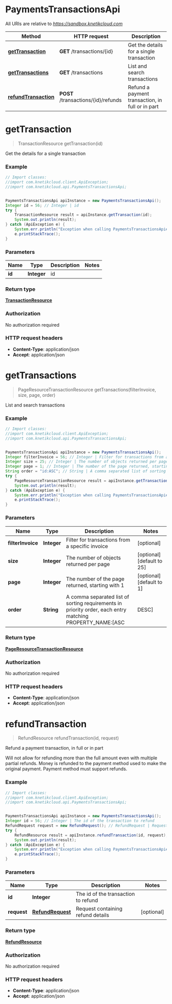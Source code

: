 # PaymentsTransactionsApi

All URIs are relative to *https://sandbox.knetikcloud.com*

Method | HTTP request | Description
------------- | ------------- | -------------
[**getTransaction**](PaymentsTransactionsApi.md#getTransaction) | **GET** /transactions/{id} | Get the details for a single transaction
[**getTransactions**](PaymentsTransactionsApi.md#getTransactions) | **GET** /transactions | List and search transactions
[**refundTransaction**](PaymentsTransactionsApi.md#refundTransaction) | **POST** /transactions/{id}/refunds | Refund a payment transaction, in full or in part


<a name="getTransaction"></a>
# **getTransaction**
> TransactionResource getTransaction(id)

Get the details for a single transaction

### Example
```java
// Import classes:
//import com.knetikcloud.client.ApiException;
//import com.knetikcloud.api.PaymentsTransactionsApi;


PaymentsTransactionsApi apiInstance = new PaymentsTransactionsApi();
Integer id = 56; // Integer | id
try {
    TransactionResource result = apiInstance.getTransaction(id);
    System.out.println(result);
} catch (ApiException e) {
    System.err.println("Exception when calling PaymentsTransactionsApi#getTransaction");
    e.printStackTrace();
}
```

### Parameters

Name | Type | Description  | Notes
------------- | ------------- | ------------- | -------------
 **id** | **Integer**| id |

### Return type

[**TransactionResource**](TransactionResource.md)

### Authorization

No authorization required

### HTTP request headers

 - **Content-Type**: application/json
 - **Accept**: application/json

<a name="getTransactions"></a>
# **getTransactions**
> PageResourceTransactionResource getTransactions(filterInvoice, size, page, order)

List and search transactions

### Example
```java
// Import classes:
//import com.knetikcloud.client.ApiException;
//import com.knetikcloud.api.PaymentsTransactionsApi;


PaymentsTransactionsApi apiInstance = new PaymentsTransactionsApi();
Integer filterInvoice = 56; // Integer | Filter for transactions from a specific invoice
Integer size = 25; // Integer | The number of objects returned per page
Integer page = 1; // Integer | The number of the page returned, starting with 1
String order = "id:ASC"; // String | A comma separated list of sorting requirements in priority order, each entry matching PROPERTY_NAME:[ASC|DESC]
try {
    PageResourceTransactionResource result = apiInstance.getTransactions(filterInvoice, size, page, order);
    System.out.println(result);
} catch (ApiException e) {
    System.err.println("Exception when calling PaymentsTransactionsApi#getTransactions");
    e.printStackTrace();
}
```

### Parameters

Name | Type | Description  | Notes
------------- | ------------- | ------------- | -------------
 **filterInvoice** | **Integer**| Filter for transactions from a specific invoice | [optional]
 **size** | **Integer**| The number of objects returned per page | [optional] [default to 25]
 **page** | **Integer**| The number of the page returned, starting with 1 | [optional] [default to 1]
 **order** | **String**| A comma separated list of sorting requirements in priority order, each entry matching PROPERTY_NAME:[ASC|DESC] | [optional] [default to id:ASC]

### Return type

[**PageResourceTransactionResource**](PageResourceTransactionResource.md)

### Authorization

No authorization required

### HTTP request headers

 - **Content-Type**: application/json
 - **Accept**: application/json

<a name="refundTransaction"></a>
# **refundTransaction**
> RefundResource refundTransaction(id, request)

Refund a payment transaction, in full or in part

Will not allow for refunding more than the full amount even with multiple partial refunds. Money is refunded to the payment method used to make the original payment. Payment method must support refunds.

### Example
```java
// Import classes:
//import com.knetikcloud.client.ApiException;
//import com.knetikcloud.api.PaymentsTransactionsApi;


PaymentsTransactionsApi apiInstance = new PaymentsTransactionsApi();
Integer id = 56; // Integer | The id of the transaction to refund
RefundRequest request = new RefundRequest(); // RefundRequest | Request containing refund details
try {
    RefundResource result = apiInstance.refundTransaction(id, request);
    System.out.println(result);
} catch (ApiException e) {
    System.err.println("Exception when calling PaymentsTransactionsApi#refundTransaction");
    e.printStackTrace();
}
```

### Parameters

Name | Type | Description  | Notes
------------- | ------------- | ------------- | -------------
 **id** | **Integer**| The id of the transaction to refund |
 **request** | [**RefundRequest**](RefundRequest.md)| Request containing refund details | [optional]

### Return type

[**RefundResource**](RefundResource.md)

### Authorization

No authorization required

### HTTP request headers

 - **Content-Type**: application/json
 - **Accept**: application/json

